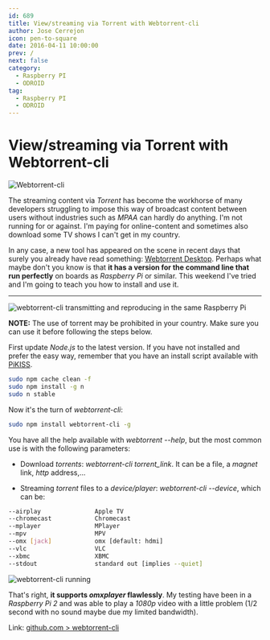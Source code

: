 ```yaml
---
id: 689
title: View/streaming via Torrent with Webtorrent-cli
author: Jose Cerrejon
icon: pen-to-square
date: 2016-04-11 10:00:00
prev: /
next: false
category:
  - Raspberry PI
  - ODROID
tag:
  - Raspberry PI
  - ODROID
---
```


# View/streaming via Torrent with Webtorrent-cli

![Webtorrent-cli](/images/2016/04/Webtorrent-cli.png)

The streaming content via *Torrent* has become the workhorse of many developers struggling to impose this way of broadcast content between users without industries such as *MPAA* can hardly do anything. I'm not running for or against. I'm paying for online-content and sometimes also download some TV shows I can't get in my country.

In any case, a new tool has appeared on the scene in recent days that surely you already have read something: [Webtorrent Desktop](https://webtorrent.io/desktop). Perhaps what maybe don't you know is that **it has a version for the command line that run perfectly** on boards as *Raspberry Pi* or similar. This weekend I've tried and I'm going to teach you how to install and use it.

- - -
![webtorrent-cli transmitting and reproducing in the same Raspberry Pi](/images/2016/04/wtorrent_example.png "webtorrent-cli transmitting and reproducing in the same Raspberry Pi")

**NOTE:** The use of torrent may be prohibited in your country. Make sure you can use it before following the steps below.

First update *Node.js* to the latest version. If you have not installed and prefer the easy way, remember that you have an install script available with [PiKISS](https://github.com/jmcerrejon/PiKISS).

```bash
sudo npm cache clean -f
sudo npm install -g n
sudo n stable
```

Now it's the turn of *webtorrent-cli*:

```bash
sudo npm install webtorrent-cli -g
```

You have all the help available with *webtorrent --help*, but the most common use is with the following parameters:

* Download *torrents*: *webtorrent-cli torrent_link*. It can be a file, a *magnet* link, *http* address,...

* Streaming *torrent* files to a *device/player*: *webtorrent-cli --device*, which can be:

```bash
--airplay               Apple TV
--chromecast            Chromecast
--mplayer               MPlayer
--mpv                   MPV
--omx [jack]            omx [default: hdmi]
--vlc                   VLC
--xbmc                  XBMC
--stdout                standard out [implies --quiet]
```

![webtorrent-cli running](/images/2016/04/wtorrent_streaming.png "webtorrent-cli running")

That's right, **it supports *omxplayer* flawlessly**. My testing have been in a *Raspberry Pi 2* and was able to play a *1080p* video with a little problem (1/2 second with no sound maybe due my limited bandwidth).

Link: [github.com > webtorrent-cli](https://github.com/feross/webtorrent-cli)